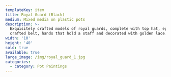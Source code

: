 ```yaml
---
templateKey: item
title: Royal Guard (Black)
medium: Mixed media on plastic pots
description: >-
  Exquisitely crafted models of royal guards, complete with top hat, epaulettes,
  crafted belt, hands that hold a staff and decorated with golden lace.
width: '10'
height: '40'
sold: true
available: true
large_image: /img/royal_guard_1.jpg
categories:
  - category: Pot Paintings
---
```


